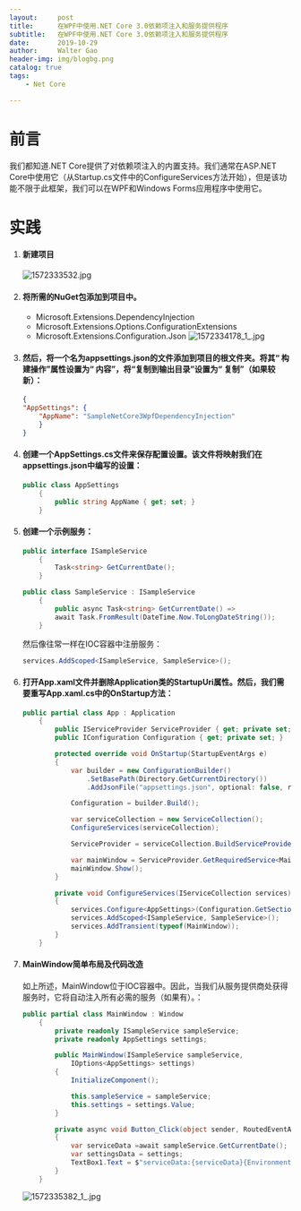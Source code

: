 ```yaml
---
layout:     post
title:      在WPF中使用.NET Core 3.0依赖项注入和服务提供程序
subtitle:   在WPF中使用.NET Core 3.0依赖项注入和服务提供程序
date:       2019-10-29
author:     Walter Gao
header-img: img/blogbg.png
catalog: true
tags:
	- Net Core

---
```


# 前言
我们都知道.NET Core提供了对依赖项注入的内置支持。我们通常在ASP.NET Core中使用它（从Startup.cs文件中的ConfigureServices方法开始），但是该功能不限于此框架，我们可以在WPF和Windows Forms应用程序中使用它。
# 实践
1. #### 新建项目
    ![1572333532.jpg](https://i.loli.net/2019/10/29/mrDyWlXKsqhETjQ.png)
2. #### 将所需的NuGet包添加到项目中。
    - Microsoft.Extensions.DependencyInjection
    - Microsoft.Extensions.Options.ConfigurationExtensions
    - Microsoft.Extensions.Configuration.Json
    ![1572334178_1_.jpg](https://i.loli.net/2019/10/29/pIobqx4eXm8APMB.png)
3. #### 然后，将一个名为appsettings.json的文件添加到项目的根文件夹。将其“ 构建操作”属性设置为“ 内容”，将“复制到输出目录”设置为“ 复制”（如果较新）：
    ``` json
    {
    "AppSettings": {
        "AppName": "SampleNetCore3WpfDependencyInjection"
        }
    }
    ```
4. #### 创建一个AppSettings.cs文件来保存配置设置。该文件将映射我们在appsettings.json中编写的设置：
    ``` C#
    public class AppSettings
        {
            public string AppName { get; set; } 
        }
    ```
5. #### 创建一个示例服务：
    ``` C#
    public interface ISampleService
        {
            Task<string> GetCurrentDate();
        }
    ```
    ``` C#
    public class SampleService : ISampleService
        {
            public async Task<string> GetCurrentDate() => 
            await Task.FromResult(DateTime.Now.ToLongDateString());
        }
    ```
    然后像往常一样在IOC容器中注册服务：
    ``` C#
    services.AddScoped<ISampleService, SampleService>();
    ```    
6. #### 打开App.xaml文件并删除Application类的StartupUri属性。然后，我们需要重写App.xaml.cs中的OnStartup方法：
    ``` C#
    public partial class App : Application
        {
            public IServiceProvider ServiceProvider { get; private set; }
            public IConfiguration Configuration { get; private set; }

            protected override void OnStartup(StartupEventArgs e)
            {
                var builder = new ConfigurationBuilder()
                    .SetBasePath(Directory.GetCurrentDirectory())
                    .AddJsonFile("appsettings.json", optional: false, reloadOnChange: true);

                Configuration = builder.Build();

                var serviceCollection = new ServiceCollection();
                ConfigureServices(serviceCollection);

                ServiceProvider = serviceCollection.BuildServiceProvider();

                var mainWindow = ServiceProvider.GetRequiredService<MainWindow>();
                mainWindow.Show();
            }

            private void ConfigureServices(IServiceCollection services)
            {
                services.Configure<AppSettings>(Configuration.GetSection(nameof(AppSettings)));
                services.AddScoped<ISampleService, SampleService>();
                services.AddTransient(typeof(MainWindow));
            }
        }
    ```
7. #### MainWindow简单布局及代码改造
    如上所述，MainWindow位于IOC容器中。因此，当我们从服务提供商处获得服务时，它将自动注入所有必需的服务（如果有）。：
    ``` c# 
    public partial class MainWindow : Window
        {
            private readonly ISampleService sampleService;
            private readonly AppSettings settings;

            public MainWindow(ISampleService sampleService,
                IOptions<AppSettings> settings)
            {
                InitializeComponent();

                this.sampleService = sampleService;
                this.settings = settings.Value;
            }

            private async void Button_Click(object sender, RoutedEventArgs e)
            {
                var serviceData =await sampleService.GetCurrentDate();
                var settingsData = settings;
                TextBox1.Text = $"serviceData:{serviceData}{Environment.NewLine}settingsData:{settings.AppName}";
            }
        }
    ```
    ![1572335382_1_.jpg](https://i.loli.net/2019/10/29/fT2GzqF65CP1Wc8.png)